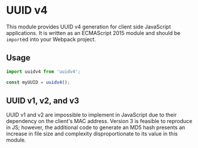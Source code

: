# UUID v4

This module provides UUID v4 generation for client side JavaScript applications.
It is written as an ECMAScript 2015 module and should be `import`ed into your
Webpack project.

## Usage
```JavaScript
import uuidv4 from 'uuidv4';

const myUUID = uuidv4();
```

## UUID v1, v2, and v3
UUID v1 and v2 are impossible to implement in JavaScript due to their dependency
on the client's MAC address. Version 3 is feasible to reproduce in JS; however,
the additional code to generate an MD5 hash presents an increase in file size
and complexity disproportionate to its value in this module.